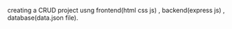 creating a CRUD project usng frontend(html css js) , backend(express js) , database(data.json file).
